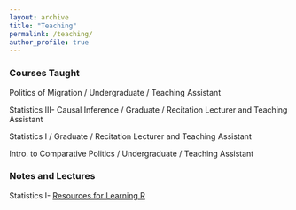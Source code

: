 ```yaml
---
layout: archive
title: "Teaching"
permalink: /teaching/
author_profile: true
---
```


### Courses Taught 

Politics of Migration / Undergraduate / Teaching Assistant

Statistics III- Causal Inference / Graduate / Recitation Lecturer and Teaching Assistant

Statistics I / Graduate / Recitation Lecturer and Teaching Assistant

Intro. to Comparative Politics / Undergraduate / Teaching Assistant

### Notes and Lectures

Statistics I- [Resources for Learning R](https://github.com/vandytripp/vandytripp.github.io/blob/master/files/Stats1_R_Resources.pdf)
